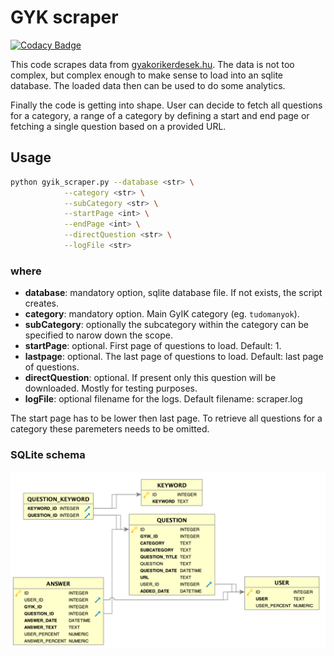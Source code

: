 # GYK scraper

[![Codacy Badge](https://api.codacy.com/project/badge/Grade/b18d92473e344f929baa2fc3051d0520)](https://app.codacy.com/manual/DSuveges/gyik_scraper?utm_source=github.com&utm_medium=referral&utm_content=DSuveges/gyik_scraper&utm_campaign=Badge_Grade_Dashboard)

This code scrapes data from [gyakorikerdesek.hu](https://www.gyakorikerdesek.hu). The data is not too complex, but complex enough to make sense to load into an sqlite database. The loaded data then can be used to do some analytics.

Finally the code is getting into shape. User can decide to fetch all questions for a category, a range of a category by defining a start and end page or fetching a single question based on a provided URL.

## Usage

```bash
python gyik_scraper.py --database <str> \
            --category <str> \
            --subCategory <str> \
            --startPage <int> \
            --endPage <int> \
            --directQuestion <str> \
            --logFile <str>
```

### where

* **database**: mandatory option, sqlite database file. If not exists, the script creates.
* **category**: mandatory option. Main GyIK category (eg. `tudomanyok`).
* **subCategory**: optionally the subcategory within the category can be specified to narow down the scope.
* **startPage**: optional. First page of questions to load. Default: 1.
* **lastpage**: optional. The last page of questions to load. Default: last page of questions.
* **directQuestion**: optional. If present only this question will be downloaded. Mostly for testing purposes.
* **logFile**: optional filename for the logs. Default filename: scraper.log

The start page has to be lower then last page. To retrieve all questions for a category these paremeters needs to be omitted.

### SQLite schema

![db schema](db_tools/schema.png)


